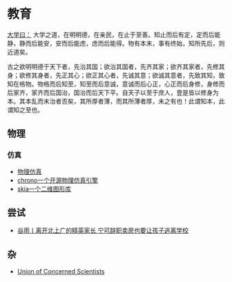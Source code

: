# 教育

[大学曰：](https://ctext.org/liji/da-xue/zhs)
大学之道，在明明德，在亲民，在止于至善。知止而后有定，定而后能静，静而后能安，安而后能虑，虑而后能得。物有本末，事有终始，知所先后，则近道矣。

古之欲明明德于天下者，先治其国；欲治其国者，先齐其家；欲齐其家者，先修其身；欲修其身者，先正其心；欲正其心者，先诚其意；欲诚其意者，先致其知，致知在格物。物格而后知至，知至而后意诚，意诚而后心正，心正而后身修，身修而后家齐，家齐而后国治，国治而后天下平。自天子以至于庶人，壹是皆以修身为本。其本乱而末治者否矣，其所厚者薄，而其所薄者厚，未之有也！此谓知本，此谓知之至也。

## 物理
### 仿真
* [物理仿真](https://www.myphysicslab.com/)
* [chrono一个开源物理仿真引擎](https://projectchrono.org/)
* [skia一个二维图形库](https://skia.org/)

## 尝试
* [谷雨丨离开北上广的精英家长 宁可辞职卖房也要让孩子逃离学校](https://new.qq.com/omn/20191121/20191121A0J4GX00.html)

## 杂
- [Union of Concerned Scientists](https://www.ucsusa.org/)


